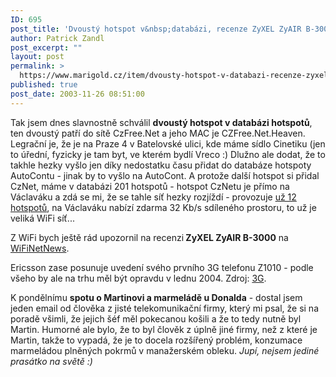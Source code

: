 ```yaml
---
ID: 695
post_title: 'Dvoustý hotspot v&nbsp;databázi, recenze ZyXEL ZyAIR B-3000'
author: Patrick Zandl
post_excerpt: ""
layout: post
permalink: >
  https://www.marigold.cz/item/dvousty-hotspot-v-databazi-recenze-zyxel-zyair-b-3000
published: true
post_date: 2003-11-26 08:51:00
---
```

<P>Tak jsem dnes slavnostně schválil <STRONG>dvoustý hotspot v databázi hotspotů</STRONG>, ten dvoustý patří do sítě CzFree.Net a jeho MAC je CZFree.Net.Heaven. Legrační je, že je na Praze 4 v Batelovské ulici, kde máme sídlo Cinetiku (jen to úřední, fyzicky je tam byt, ve kterém bydlí Vreco :) Dlužno ale dodat, že to takhle hezky vyšlo jen díky nedostatku času přidat do databáze hotspoty AutoContu - jinak by to vyšlo na AutoCont. A protože další hotspot si přidal CzNet, máme v databázi 201 hotspotů - hotspot CzNetu je přímo na Václaváku a zdá se mi, že se tahle síť hezky rozjíždí - provozuje <A href="/hotspoty2.html?network=cznet">už 12 hotspotů</A>, na Václaváku nabízí zdarma 32 Kb/s sdíleného prostoru, to už je veliká WiFi síť...</P>
<P>Z WiFi bych ještě rád upozornil na recenzi<STRONG> ZyXEL ZyAIR B-3000</STRONG> na <A href="http://wifinetnews.com/archives/002583.html" target=_blank>WiFiNetNews</A>.</P>
<P>Ericsson zase posunuje uvedení svého prvního 3G telefonu Z1010 - podle všeho by ale na trhu měl být opravdu v lednu 2004. Zdroj: <A href="http://www.3g.co.uk/PR/Nov2003/6140.htm" target=_blank>3G</A>.</P>
<P>K pondělnímu <STRONG>spotu o Martinovi a marmeládě u Donalda</STRONG> - dostal jsem jeden email od člověka z jisté telekomunikační firmy, který mi psal, že si na poradě všimli, že jejich šéf měl pokecanou košili a že to tedy nutně byl Martin. Humorné ale bylo, že to byl člověk z úplně jiné firmy, než z které je Martin, takže to vypadá, že je to docela rozšířený problém, konzumace marmeládou plněných pokrmů v manažerském obleku. <EM>Jupí, nejsem jediné prasátko na světě :)</EM></P>